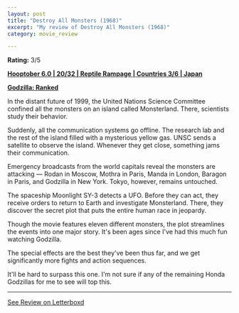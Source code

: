 ```yaml
---
layout: post
title: "Destroy All Monsters (1968)"
excerpt: "My review of Destroy All Monsters (1968)"
category: movie_review

---
```


**Rating:** 3/5

<b><a href="https://boxd.it/pPVYg/detail">Hooptober 6.0 | 20/32 | Reptile Rampage | Countries 3/6 | Japan</a></b>

<b><a href="https://boxd.it/u5OmM/detail">Godzilla: Ranked</a></b>

In the distant future of 1999, the United Nations Science Committee confined all the monsters on an island called Monsterland. There, scientists study their behavior.

Suddenly, all the communication systems go offline. The research lab and the rest of the island filled with a mysterious yellow gas. UNSC sends a satellite to observe the island. Whenever they get close, something jams their communication.

Emergency broadcasts from the world capitals reveal the monsters are attacking — Rodan in Moscow, Mothra in Paris, Manda in London, Baragon in Paris, and Godzilla in New York. Tokyo, however, remains untouched.

The spaceship Moonlight SY-3 detects a UFO. Before they can act, they receive orders to return to Earth and investigate Monsterland. There, they discover the secret plot that puts the entire human race in jeopardy.

Though the movie features eleven different monsters, the plot streamlines the events into one major story. It's been ages since I've had this much fun watching Godzilla.

The special effects are the best they've been thus far, and we get significantly more fights and action sequences.

It'll be hard to surpass this one. I'm not sure if any of the remaining Honda Godzillas for me to see will top this.

<hr>

[See Review on Letterboxd](https://boxd.it/6607Ih)
